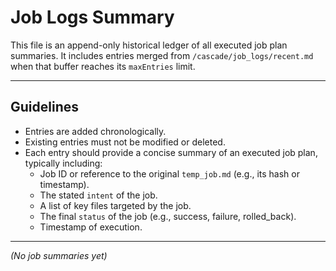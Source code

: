<!-- @meta {
  "fileType": "append-only",
  "purpose": "A permanent, append-only historical log of all job plan summaries, including those rolled over from job_logs/recent.md.",
  "editPolicy": "appendOnly",
  "routeScope": "global"
} -->
# Job Logs Summary

This file is an append-only historical ledger of all executed job plan summaries. It includes entries merged from `/cascade/job_logs/recent.md` when that buffer reaches its `maxEntries` limit.

---
## Guidelines
- Entries are added chronologically.
- Existing entries must not be modified or deleted.
- Each entry should provide a concise summary of an executed job plan, typically including:
    - Job ID or reference to the original `temp_job.md` (e.g., its hash or timestamp).
    - The stated `intent` of the job.
    - A list of key files targeted by the job.
    - The final `status` of the job (e.g., success, failure, rolled_back).
    - Timestamp of execution.

---
*(No job summaries yet)*
